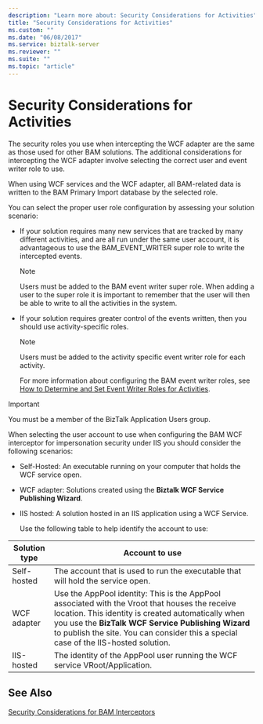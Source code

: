 ```yaml
---
description: "Learn more about: Security Considerations for Activities"
title: "Security Considerations for Activities"
ms.custom: ""
ms.date: "06/08/2017"
ms.service: biztalk-server
ms.reviewer: ""
ms.suite: ""
ms.topic: "article"
---
```

# Security Considerations for Activities
The security roles you use when intercepting the WCF adapter are the same as those used for other BAM solutions. The additional considerations for intercepting the WCF adapter involve selecting the correct user and event writer role to use.  
  
 When using WCF services and the WCF adapter, all BAM-related data is written to the BAM Primary Import database by the selected role.  
  
 You can select the proper user role configuration by assessing your solution scenario:  
  
- If your solution requires many new services that are tracked by many different activities, and are all run under the same user account, it is advantageous to use the BAM_EVENT_WRITER super role to write the intercepted events.  
  
  > [!NOTE]
  >  Users must be added to the BAM event writer super role. When adding a user to the super role it is important to remember that the user will then be able to write to all the activities in the system.  
  
- If your solution requires greater control of the events written, then you should use activity-specific roles.  
  
  > [!NOTE]
  >  Users must be added to the activity specific event writer role for each activity.  
  
  For more information about configuring the BAM event writer roles, see [How to Determine and Set Event Writer Roles for Activities](../core/how-to-determine-and-set-event-writer-roles-for-activities.md).  
  
> [!IMPORTANT]
>  You must be a member of the BizTalk Application Users group.  
  
 When selecting the user account to use when configuring the BAM WCF interceptor for impersonation security under IIS you should consider the following scenarios:  
  
- Self-Hosted: An executable running on your computer that holds the WCF service open.  
  
- WCF adapter: Solutions created using the **Biztalk WCF Service Publishing Wizard**.  
  
- IIS hosted: A solution hosted in an IIS application using a WCF Service.  
  
  Use the following table to help identify the account to use:  
  
|Solution type|Account to use|  
|-------------------|--------------------|  
|Self-hosted|The account that is used to run the executable that will hold the service open.|  
|WCF adapter|Use the AppPool identity: This is the AppPool associated with the Vroot that houses the receive location. This identity is created automatically when you use the **BizTalk WCF Service Publishing Wizard** to publish the site. You can consider this a special case of the IIS-hosted solution.|  
|IIS-hosted|The identity of the AppPool user running the WCF service VRoot/Application.|  
  
## See Also  
 [Security Considerations for BAM Interceptors](../core/security-considerations-for-bam-interceptors.md)

